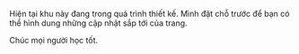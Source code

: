 Hiện tại khu này đang trong quá trình thiết kế. Mình đặt chỗ trước để bạn có thể hình dung những cập nhật sắp tới của trang.

Chúc mọi người học tốt.